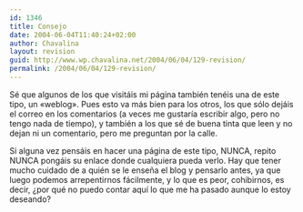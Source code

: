 ```yaml
---
id: 1346
title: Consejo
date: 2004-06-04T11:40:24+02:00
author: Chavalina
layout: revision
guid: http://www.wp.chavalina.net/2004/06/04/129-revision/
permalink: /2004/06/04/129-revision/
---
```

Sé que algunos de los que visitáis mi página también tenéis una de este tipo, un «weblog». Pues esto va más bien para los otros, los que sólo dejáis el correo en los comentarios (a veces me gustaría escribir algo, pero no tengo nada de tiempo), y también a los que sé de buena tinta que leen y no dejan ni un comentario, pero me preguntan por la calle.

Si alguna vez pensáis en hacer una página de este tipo, NUNCA, repito NUNCA pongáis su enlace donde cualquiera pueda verlo. Hay que tener mucho cuidado de a quién se le enseña el blog y pensarlo antes, ya que luego podemos arrepentirnos fácilmente, y lo que es peor, cohibirnos, es decir, ¿por qué no puedo contar aquí lo que me ha pasado aunque lo estoy deseando?